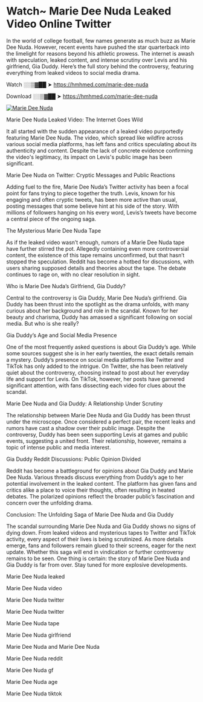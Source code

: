 # Watch~ Marie Dee Nuda Leaked Video Online Twitter

In the world of college football, few names generate as much buzz as Marie Dee Nuda. However, recent events have pushed the star quarterback into the limelight for reasons beyond his athletic prowess. The internet is awash with speculation, leaked content, and intense scrutiny over Levis and his girlfriend, Gia Duddy. Here’s the full story behind the controversy, featuring everything from leaked videos to social media drama.

Watch ░░▒▓██ ➤ https://hmhmed.com/marie-dee-nuda

Download ░░▒▓██ ➤ https://hmhmed.com/marie-dee-nuda

[![Marie Dee Nuda](https://i.imgur.com/dJHk4Zq.gif)](https://hmhmed.com/marie-dee-nuda)

Marie Dee Nuda Leaked Video: The Internet Goes Wild

It all started with the sudden appearance of a leaked video purportedly featuring Marie Dee Nuda. The video, which spread like wildfire across various social media platforms, has left fans and critics speculating about its authenticity and content. Despite the lack of concrete evidence confirming the video's legitimacy, its impact on Levis's public image has been significant.

Marie Dee Nuda on Twitter: Cryptic Messages and Public Reactions

Adding fuel to the fire, Marie Dee Nuda’s Twitter activity has been a focal point for fans trying to piece together the truth. Levis, known for his engaging and often cryptic tweets, has been more active than usual, posting messages that some believe hint at his side of the story. With millions of followers hanging on his every word, Levis’s tweets have become a central piece of the ongoing saga.

The Mysterious Marie Dee Nuda Tape

As if the leaked video wasn’t enough, rumors of a Marie Dee Nuda tape have further stirred the pot. Allegedly containing even more controversial content, the existence of this tape remains unconfirmed, but that hasn’t stopped the speculation. Reddit has become a hotbed for discussions, with users sharing supposed details and theories about the tape. The debate continues to rage on, with no clear resolution in sight.

Who is Marie Dee Nuda’s Girlfriend, Gia Duddy?

Central to the controversy is Gia Duddy, Marie Dee Nuda’s girlfriend. Gia Duddy has been thrust into the spotlight as the drama unfolds, with many curious about her background and role in the scandal. Known for her beauty and charisma, Duddy has amassed a significant following on social media. But who is she really?

Gia Duddy’s Age and Social Media Presence

One of the most frequently asked questions is about Gia Duddy’s age. While some sources suggest she is in her early twenties, the exact details remain a mystery. Duddy’s presence on social media platforms like Twitter and TikTok has only added to the intrigue. On Twitter, she has been relatively quiet about the controversy, choosing instead to post about her everyday life and support for Levis. On TikTok, however, her posts have garnered significant attention, with fans dissecting each video for clues about the scandal.

Marie Dee Nuda and Gia Duddy: A Relationship Under Scrutiny

The relationship between Marie Dee Nuda and Gia Duddy has been thrust under the microscope. Once considered a perfect pair, the recent leaks and rumors have cast a shadow over their public image. Despite the controversy, Duddy has been seen supporting Levis at games and public events, suggesting a united front. Their relationship, however, remains a topic of intense public and media interest.

Gia Duddy Reddit Discussions: Public Opinion Divided

Reddit has become a battleground for opinions about Gia Duddy and Marie Dee Nuda. Various threads discuss everything from Duddy’s age to her potential involvement in the leaked content. The platform has given fans and critics alike a place to voice their thoughts, often resulting in heated debates. The polarized opinions reflect the broader public’s fascination and concern over the unfolding drama.

Conclusion: The Unfolding Saga of Marie Dee Nuda and Gia Duddy

The scandal surrounding Marie Dee Nuda and Gia Duddy shows no signs of dying down. From leaked videos and mysterious tapes to Twitter and TikTok activity, every aspect of their lives is being scrutinized. As more details emerge, fans and followers remain glued to their screens, eager for the next update. Whether this saga will end in vindication or further controversy remains to be seen. One thing is certain: the story of Marie Dee Nuda and Gia Duddy is far from over. Stay tuned for more explosive developments.

Marie Dee Nuda leaked

Marie Dee Nuda video

Marie Dee Nuda twitter

Marie Dee Nuda twitter

Marie Dee Nuda tape

Marie Dee Nuda girlfriend

Marie Dee Nuda and Marie Dee Nuda

Marie Dee Nuda reddit

Marie Dee Nuda gf

Marie Dee Nuda age

Marie Dee Nuda tiktok
